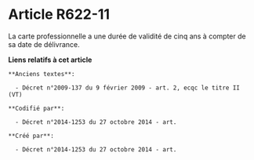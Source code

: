 # Article R622-11

La carte professionnelle a une durée de validité de cinq ans à compter de sa date de délivrance.

**Liens relatifs à cet article**

	**Anciens textes**:

	  - Décret n°2009-137 du 9 février 2009 - art. 2, ecqc le titre II (VT)

	**Codifié par**:

	  - Décret n°2014-1253 du 27 octobre 2014 - art.

	**Créé par**:

	  - Décret n°2014-1253 du 27 octobre 2014 - art.
